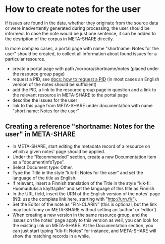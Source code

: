 # How to create notes for the user
If issues are found in the data, whether they originate from the source data or were inadvertently generated during processing, the user should be informed.
In case the note would be just one sentence, it can be added to the desription of the corpus in META-SHARE directly.

In more complex cases, a portal page with name "shortname: Notes for the user" should be created, to collect all information about found issues for a particular resource.
 - create a portal page with path /corpora/shortname/notes (placed under the resource group page)
 - request a PID, see [docs: how to request a PID](howto_request_pid.md) (in most cases an English version of the notes should be sufficient)
 - add the PID, a link to the resource group page in question and a link to the relevant resource in META-SHARE to the portal page
 - describe the issues for the user
 - link to this page from META-SHARE under documentation with name "short name: Notes for the user"


## Creating a reference "shortname: Notes for the user" in META-SHARE
- In META-SHARE, start editing the metadata record of a resource on which a given notes' page should be applied.
- Under the ”Recommended” section, create a new Documentation item as a ”documentInfoType”.
- Select Document type: Other.
- Type the Title in the style ”klk-fi: Notes for the user” and set the language of the title as English.
- If relevant, insert a Finnish translation of the Title in the style ”klk-fi: Huomautuksia käyttäjälle” and set the language of this title as Finnish.
- In the URL field, insert the URN of the English version of the notes' page (NB: use the complete link here, starting with ”http://urn.fi/”).
- Set the Editor of the note as ”FIN-CLARIN” (this is optional, but the link may look funny on META-SHARE without setting an ’author’ or ’editor’).
- When creating a new version in the same resource group, and the issues on the notes' page apply to this version as well, you can look for the existing link on META-SHARE. At the Documentation section, you can just start typing ”klk-fi: Notes” for instance, and META-SHARE will show the matching records in a while.


